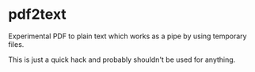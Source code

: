 # pdf2text

Experimental PDF to plain text which works as a pipe by using temporary files.

This is just a quick hack and probably shouldn't be used for anything.
